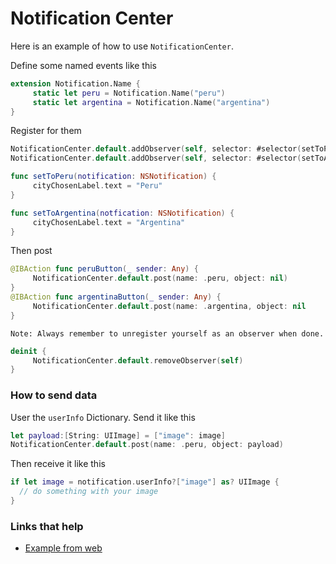 # Notification Center

Here is an example of how to use `NotificationCenter`. 

Define some named events like this

```swift
extension Notification.Name {
     static let peru = Notification.Name("peru")
     static let argentina = Notification.Name("argentina")
}
```

Register for them

```swift
NotificationCenter.default.addObserver(self, selector: #selector(setToPeru(notification:)), name: .peru, object: nil)
NotificationCenter.default.addObserver(self, selector: #selector(setToArgentina(notfication:)), name: .argentina, object: nil)

func setToPeru(notification: NSNotification) {
     cityChosenLabel.text = "Peru"
}

func setToArgentina(notfication: NSNotification) {
     cityChosenLabel.text = "Argentina"
}
```

Then post

```swift
@IBAction func peruButton(_ sender: Any) {
     NotificationCenter.default.post(name: .peru, object: nil)
}
@IBAction func argentinaButton(_ sender: Any) {
     NotificationCenter.default.post(name: .argentina, object: nil
}
```

	Note: Always remember to unregister yourself as an observer when done.
	
```swift
deinit {
     NotificationCenter.default.removeObserver(self)
}
```

### How to send data

User the `userInfo` Dictionary. Send it like this

```swift
let payload:[String: UIImage] = ["image": image]
NotificationCenter.default.post(name: .peru, object: payload)
```

Then receive it like this

```swift
if let image = notification.userInfo?["image"] as? UIImage {
  // do something with your image   
}
```

### Links that help
* [Example from web](https://medium.com/@JoyceMatos/using-nsnotificationcenter-in-swift-eb70cf0b60fc)

